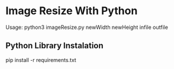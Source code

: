 # Image Resize With Python

Usage: python3 imageResize.py newWidth newHeight infile outfile

## Python Library Instalation

pip install -r requirements.txt
